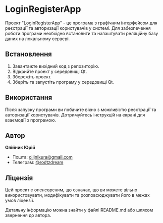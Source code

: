 # LoginRegisterApp

Проект "LoginRegisterApp" - це програма з графічним інтерфейсом для реєстрації та авторизації користувачів у системі. Для забезпечення роботи програми необхідно встановити та налаштувати реляційну базу даних на локальному сервері.

## Встановлення

1. Завантажте вихідний код з репозиторію.
2. Відкрийте проект у середовищі Qt.
3. Збережіть проект.
4. Зберіть та запустіть програму у середовищі Qt.

## Використання

Після запуску програми ви побачите вікно з можливістю реєстрації та авторизації користувачів. Дотримуйтесь інструкцій на екрані для взаємодії з програмою.

## Автор

**Олійник Юрій**

- Пошта: olijnikura@gmail.com
- Телеграм: [@rodtzdream](https://t.me/rodtzdream)

## Ліцензія

Цей проект є опенсорсним, що означає, що ви можете вільно використовувати, модифікувати та розповсюджувати його в межах умов ліцензії. 

Детальну інформацію можна знайти у файлі README.md або шляхом звернення до автора.
